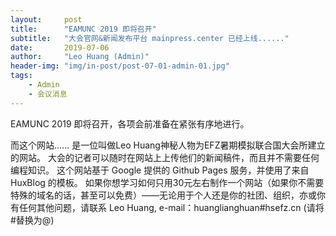 ```yaml
---
layout:     post
title:      "EAMUNC 2019 即将召开"
subtitle:   "大会官网&新闻发布平台 mainpress.center 已经上线......"
date:       2019-07-06
author:     "Leo Huang (Admin)"
header-img: "img/in-post/post-07-01-admin-01.jpg"
tags:
    - Admin
    - 会议消息
---
```


EAMUNC 2019 即将召开，各项会前准备在紧张有序地进行。

而这个网站......
是一位叫做Leo Huang神秘人物为EFZ暑期模拟联合国大会所建立的网站。
大会的记者可以随时在网站上上传他们的新闻稿件，而且并不需要任何编程知识。
这个网站基于 Google 提供的 Github Pages 服务，并使用了来自 HuxBlog 的模板。
如果你想学习如何只用30元左右制作一个网站（如果你不需要特殊的域名的话，甚至可以免费）——无论用于个人还是你的社团、组织，亦或你有任何其他问题，请联系 Leo Huang, e-mail：huanglianghuan#hsefz.cn (请将#替换为@) 
